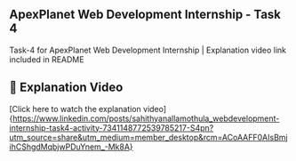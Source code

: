 ## ApexPlanet Web Development Internship - Task 4
Task-4 for ApexPlanet Web Development Internship | Explanation video link included in README

## 🔗 Explanation Video
[Click here to watch the explanation video]{https://www.linkedin.com/posts/sahithyanallamothula_webdevelopment-internship-task4-activity-7341148772539785217-S4pn?utm_source=share&utm_medium=member_desktop&rcm=ACoAAFF0AIsBmjihCShgdMqbjwPDuYnem_-Mk8A}
